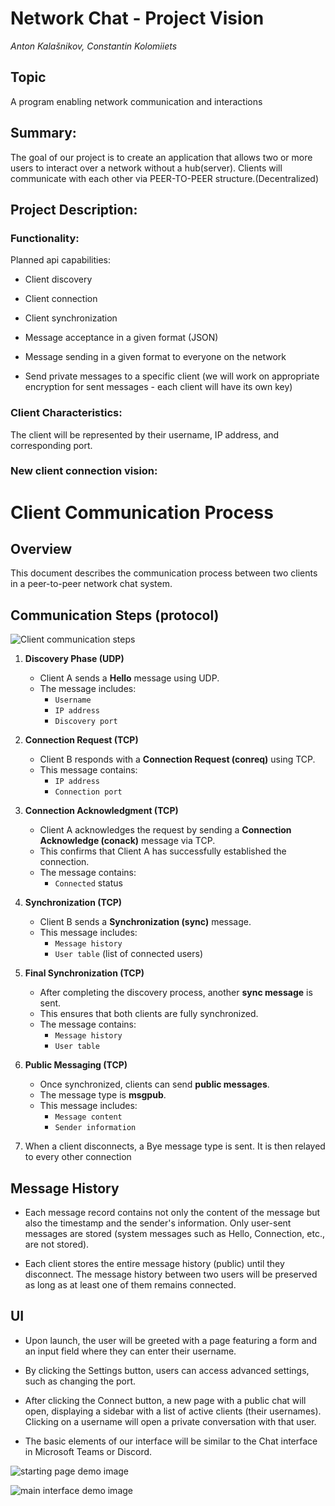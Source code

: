 # Network Chat - Project Vision

*Anton Kalašnikov, Constantin Kolomiiets*

## Topic

A program enabling network communication and interactions

## Summary:

The goal of our project is to create an application that allows two or more users to interact over a network without a hub(server).
Clients will communicate with each other via PEER-TO-PEER structure.(Decentralized) 

## Project Description:

### Functionality:

Planned api capabilities:

- Client discovery

- Client connection

- Client synchronization

- Message acceptance in a given format (JSON)

- Message sending in a given format to everyone on the network

- Send private messages to a specific client (we will work on appropriate encryption for sent messages - each client will have its own key)

### Client Characteristics:

The client will be represented by their username, IP address, and corresponding port.

### New client connection vision:

# Client Communication Process

## Overview
This document describes the communication process between two clients in a peer-to-peer network chat system.

## Communication Steps (protocol)

![Client communication steps](./docs/protocol.png)

1. **Discovery Phase (UDP)**
   - Client A sends a **Hello** message using UDP.
   - The message includes:
     - `Username`
     - `IP address`
     - `Discovery port`

2. **Connection Request (TCP)**
   - Client B responds with a **Connection Request (conreq)** using TCP.
   - This message contains:
     - `IP address`
     - `Connection port`

3. **Connection Acknowledgment (TCP)**
   - Client A acknowledges the request by sending a **Connection Acknowledge (conack)** message via TCP.
   - This confirms that Client A has successfully established the connection.
   - The message contains:
     - `Connected` status

4. **Synchronization (TCP)**
   - Client B sends a **Synchronization (sync)** message.
   - This message includes:
     - `Message history`
     - `User table` (list of connected users)

5. **Final Synchronization (TCP)**
   - After completing the discovery process, another **sync message** is sent.
   - This ensures that both clients are fully synchronized.
   - The message contains:
     - `Message history`
     - `User table`

6. **Public Messaging (TCP)**
   - Once synchronized, clients can send **public messages**.
   - The message type is **msgpub**.
   - This message includes:
     - `Message content`
     - `Sender information`

7. When a client disconnects, a Bye message type is sent. It is then relayed to every other connection

## Message History

- Each message record contains not only the content of the message but also the timestamp and the sender's information. Only user-sent messages are stored (system messages such as Hello, Connection, etc., are not stored).

- Each client stores the entire message history (public) until they disconnect. The message history between two users will be preserved as long as at least one of them remains connected.

## UI

- Upon launch, the user will be greeted with a page featuring a form and an input field where they can enter their username.

- By clicking the Settings button, users can access advanced settings, such as changing the port.

- After clicking the Connect button, a new page with a public chat will open, displaying a sidebar with a list of active clients (their usernames). Clicking on a username will open a private conversation with that user.

- The basic elements of our interface will be similar to the Chat interface in Microsoft Teams or Discord.

![starting page demo image](./docs/welcome.png)

![main interface demo image](./docs/chat.png)
